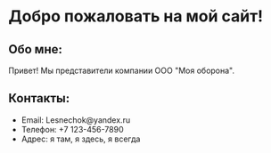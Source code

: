 
<html>
<head>
  <title>Мой сайт</title>
</head>
<body>
  <!-- Yandex.Metrika counter -->
<script type="text/javascript" >
   (function(m,e,t,r,i,k,a){m[i]=m[i]||function(){(m[i].a=m[i].a||[]).push(arguments)};
   m[i].l=1*new Date();
   for (var j = 0; j < document.scripts.length; j++) {if (document.scripts[j].src === r) { return; }}
   k=e.createElement(t),a=e.getElementsByTagName(t)[0],k.async=1,k.src=r,a.parentNode.insertBefore(k,a)})
   (window, document, "script", "https://mc.yandex.ru/metrika/tag.js", "ym");

   ym(95442738, "init", {
        clickmap:true,
        trackLinks:true,
        accurateTrackBounce:true,
        webvisor:true
   });
</script>
<noscript><div><img src="https://mc.yandex.ru/watch/95442738" style="position:absolute; left:-9999px;" alt="" /></div></noscript>
<!-- /Yandex.Metrika counter -->


  <h1>Добро пожаловать на мой сайт!</h1>
  
  <h2>Обо мне:</h2>
  <p>Привет! Мы представители компании ООО "Моя оборона".</p>
  
  <h2>Контакты:</h2>
  <ul>
    <li>Email: Lesnechok@yandex.ru</li>
    <li>Телефон: +7 123-456-7890</li>
    <li>Адрес: я там, я здесь, я всегда</li>
  </ul>
</body>
</html>

